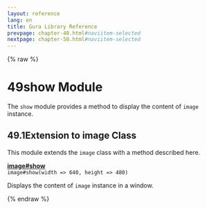 ```yaml
---
layout: reference
lang: en
title: Gura Library Reference
prevpage: chapter-48.html#naviitem-selected
nextpage: chapter-50.html#naviitem-selected
---
```

{% raw %}
<h1><span class="caption-index-1">49</span>show Module</h1>
<p>
The <code class="highlighter-rouge">show</code> module provides a method to display the content of <code class="highlighter-rouge">image</code> instance.
</p>
<h2><span class="caption-index-2">49.1</span><a name="anchor-49-1"></a>Extension to image Class</h2>
<p>
This module extends the <code class="highlighter-rouge">image</code> class with a method described here.
</p>
<p>
<div><strong style="text-decoration:underline">image#show</strong></div>
<div style="margin-bottom:1em"><code>image#show(width =&gt; 640, height =&gt; 480)</code></div>
Displays the content of <code class="highlighter-rouge">image</code> instance in a window.
</p>
{% endraw %}
